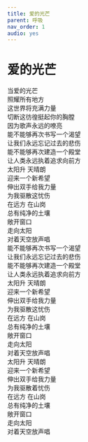 ```yaml
---
title: 爱的光芒
parent: 呼吸
nav_order: 1
audio: yes
---
```


# 爱的光芒

当爱的光芒  
照耀所有地方  
这世界将充满力量  
切断这彷徨挺起你的胸膛  
因为歌声永远的嘹亮  
能不能够再次书写一个渴望  
让我们永远忘记过去的悲伤  
能不能够再次建造一个殿堂  
让人类永远执着追求向前方  
太阳升 天晴朗  
迎来一个新希望  
伸出双手给我力量  
为我驱散这忧伤  
在远方 在山岗  
总有纯净的土壤  
敞开窗口  
走向太阳  
对着天空放声唱  
能不能够再次书写一个渴望  
让我们永远忘记过去的悲伤  
能不能够再次建造一个殿堂  
让人类永远执着追求向前方  
太阳升 天晴朗  
迎来一个新希望  
伸出双手给我力量  
为我驱散这忧伤  
在远方 在山岗  
总有纯净的土壤  
敞开窗口  
走向太阳  
对着天空放声唱  
太阳升 天晴朗  
迎来一个新希望  
伸出双手给我力量  
为我驱散着忧伤  
在远方 在山岗  
总有纯净的土壤  
敞开窗口  
走向太阳  
对着天空放声唱